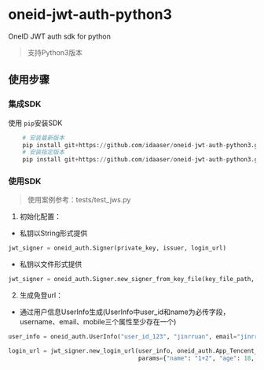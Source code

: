 # oneid-jwt-auth-python3

OneID JWT auth sdk for python
> 支持Python3版本

## 使用步骤
### 集成SDK
使用 `pip`安装SDK
```python
    # 安装最新版本
    pip install git+https://github.com/idaaser/oneid-jwt-auth-python3.git
    # 安装指定版本
    pip install git+https://github.com/idaaser/oneid-jwt-auth-python3.git@`版本号`
```

### 使用SDK
> 使用案例参考：tests/test_jws.py
1. 初始化配置：
- 私钥以String形式提供
```python
jwt_signer = oneid_auth.Signer(private_key, issuer, login_url)
```
- 私钥以文件形式提供
```python
jwt_signer = oneid_auth.Signer.new_signer_from_key_file(key_file_path, issuer, login_url)
```
2. 生成免登url：
- 通过用户信息UserInfo生成(UserInfo中user_id和name为必传字段，username、email、mobile三个属性至少存在一个)

```python
user_info = oneid_auth.UserInfo("user_id_123", "jinrruan", email="jinrruan@qq.com")

login_url = jwt_signer.new_login_url(user_info, oneid_auth.App_Tencent_Meeting,
                                     params={"name": "1+2", "age": 18, "email": "123@qq.com"})
```
